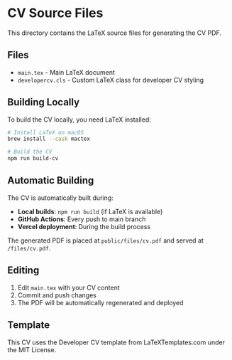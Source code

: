 # CV Source Files

This directory contains the LaTeX source files for generating the CV PDF.

## Files

- `main.tex` - Main LaTeX document
- `developercv.cls` - Custom LaTeX class for developer CV styling

## Building Locally

To build the CV locally, you need LaTeX installed:

```bash
# Install LaTeX on macOS
brew install --cask mactex

# Build the CV
npm run build-cv
```

## Automatic Building

The CV is automatically built during:
- **Local builds**: `npm run build` (if LaTeX is available)
- **GitHub Actions**: Every push to main branch
- **Vercel deployment**: During the build process

The generated PDF is placed at `public/files/cv.pdf` and served at `/files/cv.pdf`.

## Editing

1. Edit `main.tex` with your CV content
2. Commit and push changes
3. The PDF will be automatically regenerated and deployed

## Template

This CV uses the Developer CV template from LaTeXTemplates.com under the MIT License.